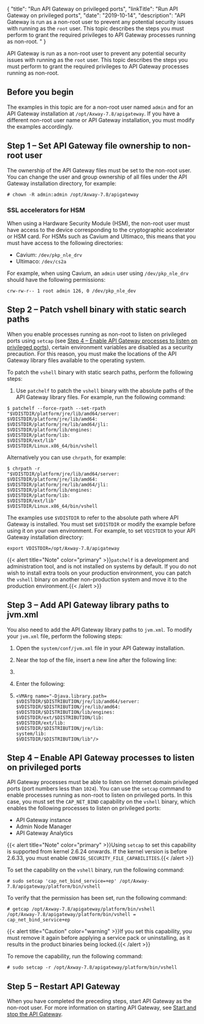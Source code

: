 {
"title": "Run API Gateway on privileged ports",
"linkTitle": "Run API Gateway on privileged ports",
"date": "2019-10-14",
"description": "API Gateway is run as a non-root user to prevent any potential security issues with running as the `root` user. This topic describes the steps you must perform to grant the required privileges to API Gateway processes running as non-root. "
}
﻿

API Gateway is run as a non-root user to prevent any potential security issues with running as the `root` user. This topic describes the steps you must perform to grant the required privileges to API Gateway processes running as non-root.

Before you begin
----------------

The examples in this topic are for a non-root user named `admin` and for an API Gateway installation at `/opt/Axway-7.8/apigateway`. If you have a different non-root user name or API Gateway installation, you must modify the examples accordingly.

Step 1 – Set API Gateway file ownership to non-root user
--------------------------------------------------------

The ownership of the API Gateway files must be set to the non-root user. You can change the user and group ownership of all files under the API Gateway installation directory, for example:

    # chown -R admin:admin /opt/Axway-7.8/apigateway

### SSL accelerators for HSM

When using a Hardware Security Module (HSM), the non-root user must have access to the device corresponding to the cryptographic accelerator or HSM card. For HSMs such as Cavium and Ultimaco, this means that you must have access to the following directories:

-   Cavium: `/dev/pkp_nle_drv`
-   Ultimaco: `/dev/cs2a`

For example, when using Cavium, an `admin` user using `/dev/pkp_nle_drv` should have the following permissions:

    crw-rw-r-- 1 root admin 126, 0 /dev/pkp_nle_dev

Step 2 – Patch vshell binary with static search paths
-----------------------------------------------------

When you enable processes running as non-root to listen on privileged ports using `setcap` (see [Step 4 – Enable API Gateway processes to listen on privileged ports](#Step)), certain environment variables are disabled as a security precaution. For this reason, you must make the locations of the API Gateway library files available to the operating system.

To patch the `vshell` binary with static search paths, perform the following steps:

1.  Use `patchelf` to patch the `vshell` binary with the absolute paths of the API Gateway library files. For example, run the following command:

``` {space="preserve"}
$ patchelf --force-rpath --set-rpath 
"$VDISTDIR/platform/jre/lib/amd64/server:
$VDISTDIR/platform/jre/lib/amd64:
$VDISTDIR/platform/jre/lib/amd64/jli:
$VDISTDIR/platform/lib/engines:
$VDISTDIR/platform/lib:
$VDISTDIR/ext/lib" 
$VDISTDIR/Linux.x86_64/bin/vshell
```

Alternatively you can use `chrpath`, for example:

``` {space="preserve"}
$ chrpath -r 
"$VDISTDIR/platform/jre/lib/amd64/server:
$VDISTDIR/platform/jre/lib/amd64:
$VDISTDIR/platform/jre/lib/amd64/jli:
$VDISTDIR/platform/lib/engines:
$VDISTDIR/platform/lib:
$VDISTDIR/ext/lib" 
$VDISTDIR/Linux.x86_64/bin/vshell
```

The examples use `$VDISTDIR` to refer to the absolute path where API Gateway is installed. You must set `$VDISTDIR` or modify the example before using it on your own environment. For example, to set `VDISTDIR` to your API Gateway installation directory:

``` {space="preserve"}
export VDISTDIR=/opt/Axway-7.8/apigateway
```

{{< alert title="Note" color="primary" >}}`patchelf` is a development and administration tool, and is not installed on systems by default. If you do not wish to install extra tools on your production environment, you can patch the `vshell` binary on another non-production system and move it to the production environment.{{< /alert >}}

Step 3 – Add API Gateway library paths to jvm.xml
-------------------------------------------------

You also need to add the API Gateway library paths to `jvm.xml`. To modify your `jvm.xml` file, perform the following steps:

1.  Open the `system/conf/jvm.xml` file in your API Gateway installation.
2.  Near the top of the file, insert a new line after the following line:
3.  <JVMSettings classloader="com.vordel.boot.ServiceClassLoader">

4.  Enter the following:
5.  ``` {space="preserve"}
    <VMArg name="-Djava.library.path=
    $VDISTDIR/$DISTRIBUTION/jre/lib/amd64/server:
    $VDISTDIR/$DISTRIBUTION/jre/lib/amd64:
    $VDISTDIR/$DISTRIBUTION/lib/engines:
    $VDISTDIR/ext/$DISTRIBUTION/lib:
    $VDISTDIR/ext/lib:
    $VDISTDIR/$DISTRIBUTION/jre/lib:
    system/lib:
    $VDISTDIR/$DISTRIBUTION/lib"/>
    ```

Step 4 – Enable API Gateway processes to listen on privileged ports
-------------------------------------------------------------------

API Gateway processes must be able to listen on Internet domain privileged ports (port numbers less than `1024`). You can use the `setcap` command to enable processes running as non-root to listen on privileged ports. In this case, you must set the `CAP_NET_BIND` capability on the `vshell` binary, which enables the following processes to listen on privileged ports:

-   API Gateway instance
-   Admin Node Manager
-   API Gateway Analytics

{{< alert title="Note" color="primary" >}}Using `setcap` to set this capability is supported from kernel 2.6.24 onwards. If the kernel version is before 2.6.33, you must enable `CONFIG_SECURITY_FILE_CAPABILITIES`.{{< /alert >}}

To set the capability on the `vshell` binary, run the following command:

``` {space="preserve"}
# sudo setcap 'cap_net_bind_service=+ep' /opt/Axway-7.8/apigateway/platform/bin/vshell
```

To verify that the permission has been set, run the following command:

``` {space="preserve"}
# getcap /opt/Axway-7.8/apigateway/platform/bin/vshell
/opt/Axway-7.8/apigateway/platform/bin/vshell = cap_net_bind_service+ep
```

{{< alert title="Caution" color="warning" >}}If you set this capability, you must remove it again before applying a service pack or uninstalling, as it results in the product binaries being locked.{{< /alert >}}

To remove the capability, run the following command:

``` {space="preserve"}
# sudo setcap -r /opt/Axway-7.8/apigateway/platform/bin/vshell 
```

Step 5 – Restart API Gateway
----------------------------

When you have completed the preceding steps, start API Gateway as the non-root user. For more information on starting API Gateway, see [Start and stop the API Gateway](general_startup.htm).
